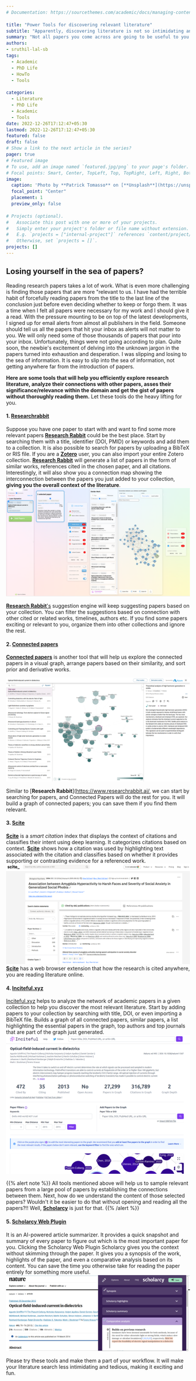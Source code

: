 ```yaml
---
# Documentation: https://sourcethemes.com/academic/docs/managing-content/

title: "Power Tools for discovering relevant literature"
subtitle: "Apparently, discovering literature is not so intimidating and tedious with these tools!"
summary: "Not all papers you come across are going to be useful to you. Here are some tools that will help you efficiently explore research literature, analyze their connections with other papers, asses their significance/relevance within the domain and get the gist of papers without thoroughly reading them."
authors:
- sruthil-lal-sb
tags:
  - Academic
  - PhD Life
  - HowTo
  - Tools

categories:
  - Literature
  - PhD Life
  - Academic
  - Tools
date: 2022-12-26T17:12:47+05:30
lastmod: 2022-12-26T17:12:47+05:30
featured: false
draft: false
# Show a link to the next article in the series?
pager: true
# Featured image
# To use, add an image named `featured.jpg/png` to your page's folder.
# Focal points: Smart, Center, TopLeft, Top, TopRight, Left, Right, BottomLeft, Bottom, BottomRight.
image:
  caption: 'Photo by **Patrick Tomasso** on [**Unsplash**](https://unsplash.com/photos/Oaqk7qqNh_c)'
  focal_point: "Center"
  placement: 1
  preview_only: false

# Projects (optional).
#   Associate this post with one or more of your projects.
#   Simply enter your project's folder or file name without extension.
#   E.g. `projects = ["internal-project"]` references `content/project/deep-learning/index.md`.
#   Otherwise, set `projects = []`.
projects: []
---
```

## Losing yourself in the sea of papers?
Reading research papers takes a lot of work. What is even more challenging is finding those papers that are more "relevant to us. I have had the terrible habit of forcefully reading papers from the title to the last line of the conclusion just before even deciding whether to keep or forgo them. It was a time when I felt all papers were necessary for my work and I should give it a read. With the pressure mounting to be on top of the latest developments, I signed up for email alerts from almost all publishers in the field. Someone should tell us all the papers that hit your inbox as alerts will not matter to you. We will only need some of those thousands of papers that pour into your inbox. 
Unfortunately, things were not going according to plan. Quite soon, the newbie's excitement of delving into the unknown jargon in the papers turned into exhaustion and desperation. I was slipping and losing to the sea of information. It is easy to slip into the sea of information, not getting anywhere far from the introduction of papers. 

**Here are some tools that will help you efficiently explore research literature, analyze their connections with other papers, asses their significance/relevance within the domain and get the gist of papers without thoroughly reading them.** Let these tools do the heavy lifting for you.
#### 1. [Researchrabbit](https://www.researchrabbit.ai/)

Suppose you have one paper to start with and want to find some more relevant papers [**Research Rabbit**](https://www.researchrabbit.ai/) could be the best place. Start by searching them with a title, identifier (DOI, PMID) or keywords and add them to a collection. It is also possible to search for papers by uploading a BibTeX or RIS file. If you are a [**Zotero**](https://www.zotero.org/) user, you can also import your entire Zotero collection. [**Research Rabbit**](https://www.researchrabbit.ai/) will generate a list of papers in the form of similar works, references cited in the chosen paper, and all citations. Interestingly, it will also show you a connection map showing the interconnection between the papers you just added to your collection, **giving you the overall context of the literature**. 
![Research Rabbit](researchrabbit.png "Research Rabbit Interface")

[**Research Rabbit**'s](https://www.researchrabbit.ai/) suggestion engine will keep suggesting papers based on your collection. You can filter the suggestions based on connection with other cited or related works, timelines, authors etc. If you find some papers exciting or relevant to you, organize them into other collections and ignore the rest. 




#### 2. [Connected papers ](https://www.connectedpapers.com/)
[**Connected papers**](https://www.connectedpapers.com/) is another tool that will help us explore the connected papers in a visual graph, arrange papers based on their similarity, and sort prior and derivative works.   

![Connected Papers](connected_papers.jpg "Connected Papers interface")

Similar to [**Research Rabbit**](https://www.researchrabbit.ai/, we can start by searching for papers, and Connected Papers will do the rest for you. It will build a graph of connected papers; you can save them if you find them relevant. 

#### 3. [Scite](https://scite.ai/home)
[**Scite**](https://scite.ai/home) is a *smart citation* index that displays the context of citations and classifies their intent using deep learning. It categorizes citations based on context. [**Scite**](https://scite.ai/home) shows how a citation was used by highlighting text associated with the citation and classifies based on whether it provides supporting or contrasting evidence for a referenced work. 
![Scite](scite.png "Scite User Interface")
[**Scite**](https://scite.ai/home) has a web browser extension that how the research is cited anywhere, you are reading literature online. 

<!-- 
#### Open Knowledge Map 
A Knowledge Map presents you with a topical overview for your search query based on the 100 most relevant documents matching your query.

We use text similarity to create the knowledge maps. The algorithm groups those documents together that have many words in common.

The visualization is intended to give you a head start on your scholarly search. You can identify relevant areas at a glance and documents related to them. -->

#### 4. [Inciteful.xyz](https://inciteful.xyz/)
[Inciteful.xyz](https://inciteful.xyz/) helps to analyze the network of academic papers in a given collection to help you discover the most relevant literature. Start by adding papers to your collection by searching with title, DOI, or even importing a BibTeX file. Builds a graph of all connected papers, similar papers, a list highlighting the essential papers in the graph, top authors and top journals that are part of the graph just generated. 
![Inciteful.xyz](inciteful.png "Inceiteful.xyz user interface")

<!-- {{< callout emoji="💡" text="All tools mentioned above will help us to sample relevant papers from a large pool of papers by establishing the connections between them. Next, how do we really undeerstand the content of those selected papers? Wouldn't it be a lot more easier we can just do that without opening and reading all the papers?!! Well, Scholarcy is just for that. " >}} -->

{{% alert note %}}
All tools mentioned above will help us to sample relevant papers from a large pool of papers by establishing the connections between them. Next, how do we understand the content of those selected papers? Wouldn't it be easier to do that without opening and reading all the papers?!! Well, [**Scholarcy**](https://www.scholarcy.com/) is just for that. 
{{% /alert %}}


#### 5. [Scholarcy Web Plugin](https://www.scholarcy.com/)
It is an AI-powered article summarizer. It provides a quick snapshot and summary of every paper to figure out which is the most important paper for you. Clicking the Scholarcy Web Plugin Scholarcy gives you the context without skimming through the paper. It gives you a synopsis of the work, highlights of the paper, and even a comparative analysis based on its content. You can save the time you otherwise take for reading the paper entirely for something more useful. 
![Scholarcy](scholarcy.png "Scholarcy Web plugin")

Please try these tools and make them a part of your workflow. It will make your literature search less intimidating and tedious, making it exciting and fun. 